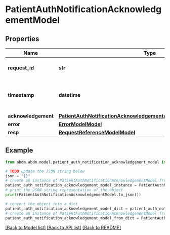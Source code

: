 # PatientAuthNotificationAcknowledgementModel


## Properties

Name | Type | Description | Notes
------------ | ------------- | ------------- | -------------
**request_id** | **str** | a nonce, unique for each HTTP request | 
**timestamp** | **datetime** | Date time format in UTC, includes miliseconds YYYY-MM-DDThh:mm:ss.vZ | 
**acknowledgement** | [**PatientAuthNotificationAcknowledgementAcknowledgementModelModel**](PatientAuthNotificationAcknowledgementAcknowledgementModel.md) |  | [optional] 
**error** | [**ErrorModelModel**](ErrorModel.md) |  | [optional] 
**resp** | [**RequestReferenceModelModel**](RequestReferenceModel.md) |  | 

## Example

```python
from abdm.abdm.model.patient_auth_notification_acknowledgement_model import PatientAuthNotificationAcknowledgementModel

# TODO update the JSON string below
json = "{}"
# create an instance of PatientAuthNotificationAcknowledgementModel from a JSON string
patient_auth_notification_acknowledgement_model_instance = PatientAuthNotificationAcknowledgementModel.from_json(json)
# print the JSON string representation of the object
print(PatientAuthNotificationAcknowledgementModel.to_json())

# convert the object into a dict
patient_auth_notification_acknowledgement_model_dict = patient_auth_notification_acknowledgement_model_instance.to_dict()
# create an instance of PatientAuthNotificationAcknowledgementModel from a dict
patient_auth_notification_acknowledgement_model_from_dict = PatientAuthNotificationAcknowledgementModel.from_dict(patient_auth_notification_acknowledgement_model_dict)
```
[[Back to Model list]](../README.md#documentation-for-models) [[Back to API list]](../README.md#documentation-for-api-endpoints) [[Back to README]](../README.md)


